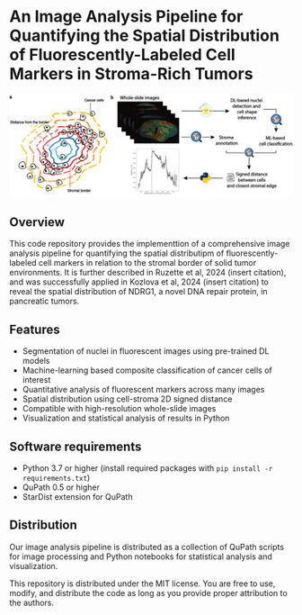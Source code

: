 # An Image Analysis Pipeline for Quantifying the Spatial Distribution of Fluorescently-Labeled Cell Markers in Stroma-Rich Tumors

![StromaCellMarkerQuant](images/fig1_workflow.png)

## Overview
This code repository provides the implementtion of a comprehensive image analysis pipeline for quantifying the spatial distributipm of fluorescently-labeled cell markers in relation to the stromal border of solid tumor environments. It is further described in Ruzette et al, 2024 (insert citation), and was successfully applied in Kozlova et al, 2024 (insert citation) to reveal the spatial distribution of NDRG1, a novel DNA repair protein, in pancreatic tumors. 


## Features
- Segmentation of nuclei in fluorescent images using pre-trained DL models
- Machine-learning based composite classification of cancer cells of interest
- Quantitative analysis of fluorescent markers across many images
- Spatial distribution using cell-stroma 2D signed distance
- Compatible with high-resolution whole-slide images 
- Visualization and statistical analysis of results in Python

## Software requirements
- Python 3.7 or higher (install required packages with `pip install -r requirements.txt`)
- QuPath 0.5 or higher
- StarDist extension for QuPath

## Distribution
Our image analysis pipeline is distributed as a collection of QuPath scripts for image processing and Python notebooks for statistical analysis and visualization.

This repository is distributed under the MIT license. You are free to use, modify, and distribute the code as long as you provide proper attribution to the authors.